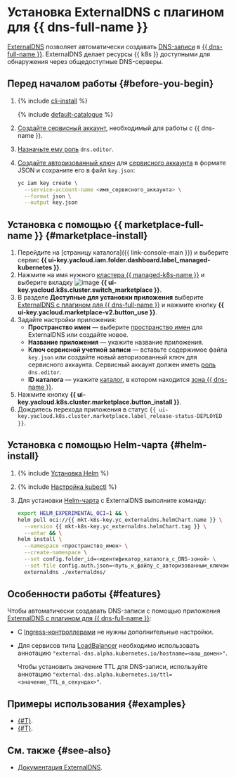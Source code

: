 # Установка ExternalDNS c плагином для {{ dns-full-name }}


[ExternalDNS](https://github.com/kubernetes-sigs/external-dns) позволяет автоматически создавать [DNS-записи](../../../dns/concepts/resource-record.md) в [{{ dns-full-name }}](../../../dns/). ExternalDNS делает ресурсы {{ k8s }} доступными для обнаружения через общедоступные DNS-серверы.

## Перед началом работы {#before-you-begin}

1. {% include [cli-install](../../../_includes/cli-install.md) %}

   {% include [default-catalogue](../../../_includes/default-catalogue.md) %}

1. [Создайте сервисный аккаунт](../../../iam/operations/sa/create.md), необходимый для работы c {{ dns-name }}.
1. [Назначьте ему роль](../../../iam/operations/sa/assign-role-for-sa.md) `dns.editor`.
1. [Создайте авторизованный ключ](../../../iam/operations/authorized-key/create.md) для [сервисного аккаунта](../../../iam/concepts/users/service-accounts.md) в формате JSON и сохраните его в файл `key.json`:

   ```bash
   yc iam key create \
     --service-account-name <имя_сервисного_аккаунта> \
     --format json \
     --output key.json
   ```

## Установка с помощью {{ marketplace-full-name }} {#marketplace-install}

1. Перейдите на [страницу каталога]({{ link-console-main }}) и выберите сервис **{{ ui-key.yacloud.iam.folder.dashboard.label_managed-kubernetes }}**.
1. Нажмите на имя нужного [кластера {{ managed-k8s-name }}](../../concepts/index.md#kubernetes-cluster) и выберите вкладку ![image](../../../_assets/console-icons/shopping-cart.svg) **{{ ui-key.yacloud.k8s.cluster.switch_marketplace }}**.
1. В разделе **Доступные для установки приложения** выберите [ExternalDNS c плагином для {{ dns-full-name }}](/marketplace/products/yc/externaldns) и нажмите кнопку **{{ ui-key.yacloud.marketplace-v2.button_use }}**.
1. Задайте настройки приложения:
   * **Пространство имен** — выберите [пространство имен](../../concepts/index.md#namespace) для ExternalDNS или создайте новое.
   * **Название приложения** — укажите название приложения.
   * **Ключ сервисной учетной записи** — вставьте содержимое файла `key.json` или создайте новый авторизованный ключ для сервисного аккаунта. Сервисный аккаунт должен иметь [роль](../../../iam/concepts/access-control/roles.md) `dns.editor`.
   * **ID каталога** — укажите [каталог](../../../resource-manager/concepts/resources-hierarchy.md#folder), в котором находится [зона {{ dns-name }}](../../../dns/concepts/dns-zone.md).
1. Нажмите кнопку **{{ ui-key.yacloud.k8s.cluster.marketplace.button_install }}**.
1. Дождитесь перехода приложения в статус `{{ ui-key.yacloud.k8s.cluster.marketplace.label_release-status-DEPLOYED }}`.

## Установка с помощью Helm-чарта {#helm-install}

1. {% include [Установка Helm](../../../_includes/managed-kubernetes/helm-install.md) %}

1. {% include [Настройка kubectl](../../../_includes/managed-kubernetes/kubectl-install.md) %}

1. Для установки [Helm-чарта](https://helm.sh/docs/topics/charts/) с ExternalDNS выполните команду:

   ```bash
   export HELM_EXPERIMENTAL_OCI=1 && \
   helm pull oci://{{ mkt-k8s-key.yc_externaldns.helmChart.name }} \
     --version {{ mkt-k8s-key.yc_externaldns.helmChart.tag }} \
     --untar && \
   helm install \
     --namespace <пространство_имен> \
     --create-namespace \
     --set config.folder_id=<идентификатор_каталога_с_DNS-зоной> \
     --set-file config.auth.json=<путь_к_файлу_с_авторизованным_ключом_сервисного_аккаунта> \
     externaldns ./externaldns/
    ```

## Особенности работы {#features}

Чтобы автоматически создавать DNS-записи с помощью приложения [ExternalDNS c плагином для {{ dns-full-name }}](/marketplace/products/yc/externaldns):
* С [Ingress-контроллерами](https://kubernetes.io/docs/concepts/services-networking/ingress-controllers/) не нужны дополнительные настройки.
* Для сервисов типа [LoadBalancer](https://kubernetes.io/docs/concepts/services-networking/service/#loadbalancer) необходимо использовать аннотацию `"external-dns.alpha.kubernetes.io/hostname=<ваш_домен>"`.

  Чтобы установить значение TTL для DNS-записи, используйте аннотацию `"external-dns.alpha.kubernetes.io/ttl=<значение_TTL_в_секундах>"`.

## Примеры использования {#examples}

* [{#T}](../../tutorials/alb-ingress-controller-log-options.md).
* [{#T}](../../tutorials/load-testing-grpc-autoscaling.md).

## См. также {#see-also}

* [Документация ExternalDNS](https://github.com/kubernetes-sigs/external-dns/).